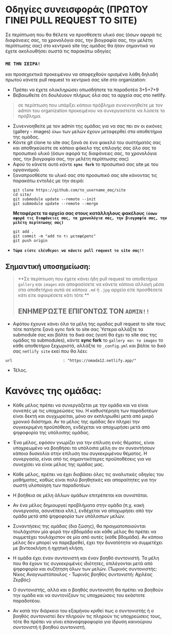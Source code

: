 # Οδηγίες συνεισφοράς (ΠΡΩΤΟΥ ΓΙΝΕΙ PULL REQUEST ΤΟ SITE)
Σε περίπτωση που θα θέλετε να προσθέσετε υλικό σας (όσων αφορά τις διαφάνειες σας, τα χρονολόγια σας, την βιογραφία σας, την μελέτη περίπτωσης σας) στο κεντρικό site της ομάδας θα ήταν σημαντικό να έχετε ακολουθήσει σωστά τις παρακάτω οδηγίες <br><h3>**`ΜΕ ΤΗΝ ΣΕΙΡΑ!`**</h3> και προσεχεκτικά προκειμένου να αποφεχθούν ορισμένα λάθη δηλαδή πρωτού κάνετε pull request το κεντρικό σας site στο organization:
  - Πρέπει να έχετε ολοκληρώσει οπωσδήποτε τα παραδοτέα 3+5+7+9
  - Βεβαιωθείτε ότι δουλέυουν πλήρως όλα σας τα αρχεία σας στο netlify.
   > σε περίπτωση που υπάρξει κάποιο πρόβλημα συνεννοηθείτε με τον admin του organization προκειμένου να συνεργαστείτε να λύσετε το πρόβλημα.
  - Συνεννοηθείτε με τον admin της ομάδας για να σας πει αν οι εικόνες (gallery - images) `όλων` των μελών έχουν μεταφερθεί στα αποθετήρια της ομάδας.
  - Κάντε git clone το site σας ξανά σε ένα φακελό του συστήματός σας και αποθηκεύεστε σε κάποιο φάκελο της επιλογής σας όλο σας το προσωπικό υλικό (όσων αφορά τις διαφάνειες σας, τα χρονολόγια σας, την βιογραφία σας, την μελέτη περίπτωσης σας)
  - Αφού το κάνετε αυτό κάντε **`sync fork`** το προσωπικό σας site με του οργανισμού.
  - ξαναπροσθέστε το υλικό σας στο προσωπικό σας site κάνοντας τις παρακάτω εντολές με την σειρά:
      ```
      git clone https://github.com/το_username_σας/site
      cd site/
      git submodule update --remote --init
      git submodule update --remote --merge
      ```
      **Μεταφέρετε τα αρχεία σας στους κατάλληλους φακέλους `(όσων αφορά τις διαφάνειες σας, τα χρονολόγια σας, την βιογραφία σας, την μελέτη περίπτωσης σας)`**
      ```
      git add .
      git commit -m "add το τι μεταφέρατε"
      git push origin
      ```
   - **`Τώρα είστε ελέυθεροι να κάνετε pull request το site σας!!`**
   ## Σημαντική υποσημείωση:
   > **Σε περίπτωση που έχετε κάνει ήδη pull request τα αποθετήρια `gallery` και `images` και αποφασίσετε να κάνετε κάποια αλλαγή μέσα στα αποθετήρια αυτά σε κάποια `.md` ή `.jpg` αρχεία είτε προσθέσετε κάτι είτε αφαιρέσετε κάτι τότε **<h2> ΕΝΗΜΕΡΏΣΤΕ ΕΠΙΓΟΝΤΩΣ ΤΟΝ `ΑDMIN!!`</h2>
 - Αφότου έχουνε κάνει όλα τα μέλη της ομαδας pull request το site τους τότε πατήστε ξανά sync fork το site σας Ύστερα αλλάξτε τα submodule σας και βάλτε τα δικά σας (γιατί θα έχει το site σας της ομάδας τα submodules), κάντε **sync fork** το `gallery και το images` το κάθε αποθετήριο ξεχωριστά, αλλάξτε το `_config.yml` και βάλτε το δικό σας `netlify site` εκεί που θα λέει: 
 ```
 url                      : "https://omada12.netlify.app/"
 ```
 - Τέλος. 
 # Κανόνες της ομάδας:

- Κάθε μέλος πρέπει να συνεργάζεται με την ομάδα και να είναι συνεπές με τις υποχρεώσεις του.
  Η καθυστέρηση των παραδοτέων είναι δεκτή και συγχωρείται, μόνο αν εκπληρωθεί μετά από μικρό χρονικό διάστημα.
  Αν το μέλος της ομάδας δεν πληρεί την συγκεκριμένη προϋπόθεση, ενδέχεται να αποχωρήσει μετά από ψηφοφορία της
  υπόλοιπης ομάδας.

- Ένα μέλος, εφόσον γνωρίζει για την επίλυση ενός θέματος, είναι υποχρεωμένο να βοηθήσει τα υπόλοιπα μέλη αν
  αν συναντήσουν κάποια δυσκολία στην επίλυση του συγκεκριμένου θέματος. Η συνεργασία, είναι από τις
  σημαντικότερες προϋποθέσεις για να συνεχίσει να είναι μέλος της ομάδας μας.

- Κάθε μέλος, πρέπει να έχει διαβάσει όλες τις αναλυτικές οδηγίες του μαθήματος, καθώς είναι πολύ βοηθητικές
  και απαραίτητες για την σωστή υλοποίηση των παραδοτέων.

- Η βοήθεια σε μέλη άλλων ομάδων επιτρέπεται και συνιστάται.

- Αν ένα μέλος δημιουργεί προβλήματα στην ομάδα (π.χ. κακή συνεργασία, ασυνέπεια κλπ.), ενδέχεται να αποχωρήσει
  από την ομάδα μετά από ψηφοφορία των υπόλοιπων μελών.

- Συναντήσεις της ομάδας (δια ζώσης), θα πραγματοποιούνται τουλάχιστον μία φορά την εβδομάδα και κάθε μέλος θα πρέπει να
  συμμετέχει τουλάχιστον σε μία από αυτές (κάθε βδομάδα). Αν κάποιο μέλος δεν μπορεί να παρεβρεθεί, έχει την
  δυνατότητα να συμμετέχει με βιντεοκλήση ή ηχητική κλήση.

- Η ομάδα έχει έναν συντονιστή και έναν βοηθό συντονιστή. Τα μέλη που θα έχουν τις συγκεκριμένες ιδιότητες,
  επιλέγονται μετά από ψηφοφορία και συζήτηση όλων των μελών. (Τωρινός συντονιστής: Νίκος Αναγνωστόπουλος -
  Τωρινός βοηθός συντονιστή: Αχιλέας Ζερβός)

- Ο συντονιστής, αλλά και ο βοηθός συντονιστή θα πρέπει να βοηθούν την ομάδα και να συντονίζουν τις
 υποχρεώσεις του εκάστοτε παραδοτέου.

- Αν κατά την διάρκεια του εξαμήνου κριθεί πως ο συντονιστής ή ο βοηθός συντονιστεί δεν πληρούν τις
 πληρούν τις υποχρεώσεις τους, τότε θα πρέπει να γίνει επαναψηφοφορία για ίδρυση καινούριου συντονιστή
 ή βοηθού συντονιστή. 
